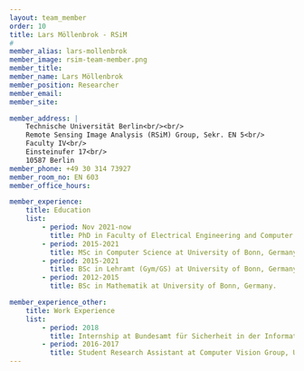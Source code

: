 ```yaml
---
layout: team_member
order: 10
title: Lars Möllenbrok - RSiM
#
member_alias: lars-mollenbrok
member_image: rsim-team-member.png
member_title:
member_name: Lars Möllenbrok
member_position: Researcher
member_email:
member_site:

member_address: |
    Technische Universität Berlin<br/><br/>
    Remote Sensing Image Analysis (RSiM) Group, Sekr. EN 5<br/>
    Faculty IV<br/>
    Einsteinufer 17<br/>
    10587 Berlin
member_phone: +49 30 314 73927
member_room_no: EN 603
member_office_hours:

member_experience:
    title: Education
    list:
        - period: Nov 2021-now
          title: PhD in Faculty of Electrical Engineering and Computer Science, TU Berlin, Germany.
        - period: 2015-2021
          title: MSc in Computer Science at University of Bonn, Germany.
        - period: 2015-2021
          title: BSc in Lehramt (Gym/GS) at University of Bonn, Germany.
        - period: 2012-2015
          title: BSc in Mathematik at University of Bonn, Germany.

member_experience_other:
    title: Work Experience
    list:
        - period: 2018
          title: Internship at Bundesamt für Sicherheit in der Informationstechnik, Germany
        - period: 2016-2017
          title: Student Research Assistant at Computer Vision Group, University of Bonn, Germany.
---
```

